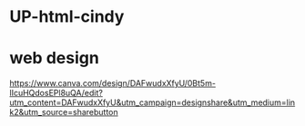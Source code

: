 # UP-html-cindy
# web design
https://www.canva.com/design/DAFwudxXfyU/0Bt5m-lIcuHQdosEPl8uQA/edit?utm_content=DAFwudxXfyU&utm_campaign=designshare&utm_medium=link2&utm_source=sharebutton
